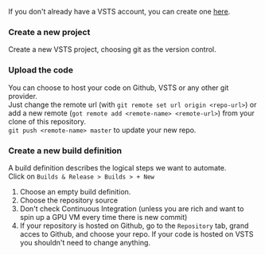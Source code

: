 If you don't already have a VSTS account, you can create one [here](www.visualstudio.com).

### Create a new project
Create a new VSTS project, choosing git as the version control.

### Upload the code
You can choose to host your code on Github, VSTS or any other git provider.  
Just change the remote url (with `git remote set url origin <repo-url>`) or add a new remote (`got remote add <remote-name> <remote-url>`) from your clone of this repository.   
`git push <remote-name> master` to update your new repo.

### Create a new build definition 
A build definition describes the logical steps we want to automate.  
Click on `Builds & Release > Builds > + New`
1. Choose an empty build definition.
1. Choose the repository source
1. Don't check Continuous Integration (unless you are rich and want to spin up a GPU VM every time there is new commit)
1. If your repository is hosted on Github, go to the `Repository` tab, grand acces to Github, and choose your repo. If your code is hosted on VSTS you shouldn't need to change anything.
